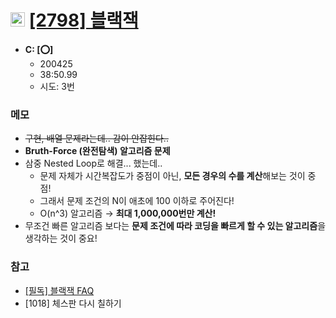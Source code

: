 # <img src='https://doky.space/assets/icpclev/b2.svg' height=23px> [[2798] 블랙잭](http://icpc.me/2798)

- **C: [:o:]**
  - 200425
  - 38:50.99
  - 시도: 3번

### 메모
 - ~~구현, 배열 문제라는데.. 감이 안잡힌다..~~
 - **Bruth-Force (완전탐색) 알고리즘 문제**
 - 삼중 Nested Loop로 해결... 했는데..
    - 문제 자체가 시간복잡도가 중점이 아닌, **모든 경우의 수를 계산**해보는 것이 중점!
    - 그래서 문제 조건의 N이 애초에 100 이하로 주어진다!
    - O(n^3) 알고리즘 → **최대 1,000,000번만 계산!**
 - 무조건 빠른 알고리즘 보다는 **문제 조건에 따라 코딩을 빠르게 할 수 있는 알고리즘**을 생각하는 것이 중요!

### 참고
 - [[필독] 블랙잭 FAQ](https://www.acmicpc.net/board/view/47357)
 - [1018] 체스판 다시 칠하기